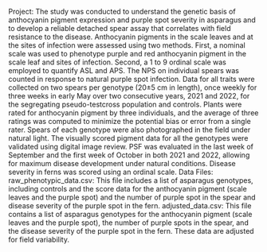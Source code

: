 Project: The study was conducted to understand the genetic basis of anthocyanin pigment expression and purple spot severity in asparagus and to develop a reliable detached spear assay that correlates with field resistance to the disease. Anthocyanin pigments in the scale leaves and at the sites of infection were assessed using two methods. First, a nominal scale was used to phenotype purple and red anthocyanin pigment in the scale leaf and sites of infection. Second, a 1 to 9 ordinal scale was employed to quantify ASL and APS. The NPS on individual spears was counted in response to natural purple spot infection. Data for all traits were collected on two spears per genotype (20±5 cm in length), once weekly for three weeks in early May over two consecutive years, 2021 and 2022, for the segregating pseudo-testcross population and controls. Plants were rated for anthocyanin pigment by three individuals, and the average of three ratings was computed to minimize the potential bias or error from a single rater. Spears of each genotype were also photographed in the field under natural light. The visually scored pigment data for all the genotypes were validated using digital image review. PSF was evaluated in the last week of September and the first week of October in both 2021 and 2022, allowing for maximum disease development under natural conditions. Disease severity in ferns was scored using an ordinal scale. 
Data Files:
raw_phenotypic_data.csv: This file includes a list of asparagus genotypes, including controls and the score data for the anthocyanin pigment (scale leaves and the purple spot) and the number of purple spot in the spear and disease severity of the purple spot in the fern.
adjusted_data.csv: This file contains a list of asparagus genotypes for the anthocyanin pigment (scale leaves and the purple spot), the number of purple spots in the spear, and the disease severity of the purple spot in the fern. These data are adjusted for field variability.
